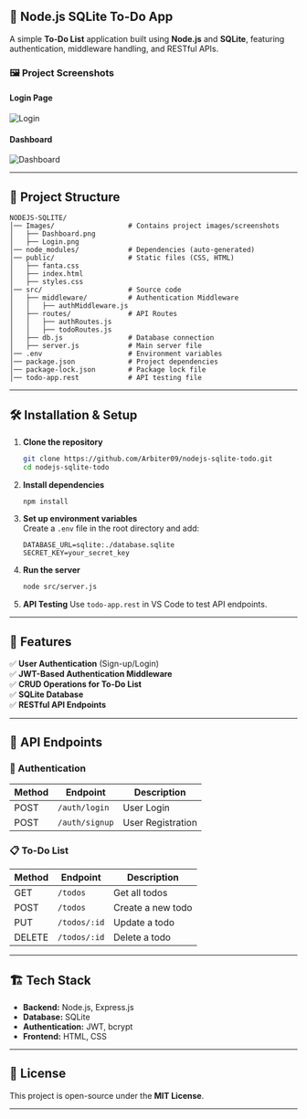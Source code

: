 
## 📌 Node.js SQLite To-Do App

A simple **To-Do List** application built using **Node.js** and **SQLite**, featuring authentication, middleware handling, and RESTful APIs.

### 🖼️ Project Screenshots

#### Login Page

![Login](Images/Login.png)

#### Dashboard

![Dashboard](Images/Dashboard.png)

---

## 📁 Project Structure

```
NODEJS-SQLITE/
│── Images/                  # Contains project images/screenshots
│   ├── Dashboard.png
│   ├── Login.png
│── node_modules/            # Dependencies (auto-generated)
│── public/                  # Static files (CSS, HTML)
│   ├── fanta.css
│   ├── index.html
│   ├── styles.css
│── src/                     # Source code
│   ├── middleware/          # Authentication Middleware
│   │   ├── authMiddleware.js
│   ├── routes/              # API Routes
│   │   ├── authRoutes.js
│   │   ├── todoRoutes.js
│   ├── db.js                # Database connection
│   ├── server.js            # Main server file
│── .env                     # Environment variables
│── package.json             # Project dependencies
│── package-lock.json        # Package lock file
│── todo-app.rest            # API testing file
```

---

## 🛠️ Installation & Setup

1. **Clone the repository**

   ```sh
   git clone https://github.com/Arbiter09/nodejs-sqlite-todo.git
   cd nodejs-sqlite-todo
   ```

2. **Install dependencies**

   ```sh
   npm install
   ```

3. **Set up environment variables**  
   Create a `.env` file in the root directory and add:

   ```env
   DATABASE_URL=sqlite:./database.sqlite
   SECRET_KEY=your_secret_key
   ```

4. **Run the server**

   ```sh
   node src/server.js
   ```

5. **API Testing**
   Use `todo-app.rest` in VS Code to test API endpoints.

---

## 🚀 Features

✅ **User Authentication** (Sign-up/Login)  
✅ **JWT-Based Authentication Middleware**  
✅ **CRUD Operations for To-Do List**  
✅ **SQLite Database**  
✅ **RESTful API Endpoints**

---

## 📌 API Endpoints

### 🔐 Authentication

| Method | Endpoint       | Description       |
| ------ | -------------- | ----------------- |
| POST   | `/auth/login`  | User Login        |
| POST   | `/auth/signup` | User Registration |

### 📋 To-Do List

| Method | Endpoint     | Description       |
| ------ | ------------ | ----------------- |
| GET    | `/todos`     | Get all todos     |
| POST   | `/todos`     | Create a new todo |
| PUT    | `/todos/:id` | Update a todo     |
| DELETE | `/todos/:id` | Delete a todo     |

---

## 🏗️ Tech Stack

- **Backend:** Node.js, Express.js
- **Database:** SQLite
- **Authentication:** JWT, bcrypt
- **Frontend:** HTML, CSS

---


## 📜 License

This project is open-source under the **MIT License**.

---
